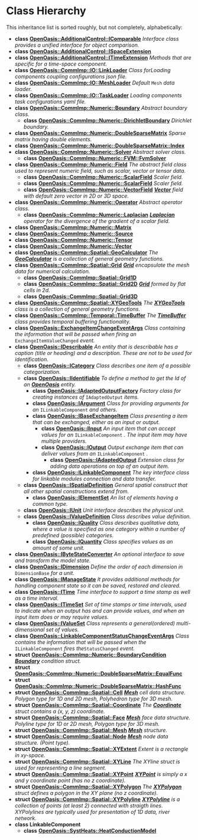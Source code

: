 
# Class Hierarchy

This inheritance list is sorted roughly, but not completely, alphabetically:


* **class** [**OpenOasis::AdditionalControl::IComparable**](class_open_oasis_1_1_additional_control_1_1_i_comparable.md) _Interface class provides a unified interface for object comparison._ 
* **class** [**OpenOasis::AdditionalControl::ISpaceExtension**](class_open_oasis_1_1_additional_control_1_1_i_space_extension.md) 
* **class** [**OpenOasis::AdditionalControl::ITimeExtension**](class_open_oasis_1_1_additional_control_1_1_i_time_extension.md) _Methods that are specific for a time-space component._ 
* **class** [**OpenOasis::CommImp::IO::LinkLoader**](class_open_oasis_1_1_comm_imp_1_1_i_o_1_1_link_loader.md) _Class forLoading components coupling configurations json file._ 
* **class** [**OpenOasis::CommImp::IO::MeshLoader**](class_open_oasis_1_1_comm_imp_1_1_i_o_1_1_mesh_loader.md) _Default_ `Mesh` _data loader._
* **class** [**OpenOasis::CommImp::IO::TaskLoader**](class_open_oasis_1_1_comm_imp_1_1_i_o_1_1_task_loader.md) _Loading components task configurations yaml file._ 
* **class** [**OpenOasis::CommImp::Numeric::Boundary**](class_open_oasis_1_1_comm_imp_1_1_numeric_1_1_boundary.md) _Abstract boundary class._     
    * **class** [**OpenOasis::CommImp::Numeric::DirichletBoundary**](class_open_oasis_1_1_comm_imp_1_1_numeric_1_1_dirichlet_boundary.md) _Dirichlet boundary._ 
* **class** [**OpenOasis::CommImp::Numeric::DoubleSparseMatrix**](class_open_oasis_1_1_comm_imp_1_1_numeric_1_1_double_sparse_matrix.md) _Sparse matrix having double elements._ 
* **class** [**OpenOasis::CommImp::Numeric::DoubleSparseMatrix::Index**](class_open_oasis_1_1_comm_imp_1_1_numeric_1_1_double_sparse_matrix_1_1_index.md) 
* **class** [**OpenOasis::CommImp::Numeric::Solver**](class_open_oasis_1_1_comm_imp_1_1_numeric_1_1_solver.md) _Abstract solver class._     
    * **class** [**OpenOasis::CommImp::Numeric::FVM::FvmSolver**](class_open_oasis_1_1_comm_imp_1_1_numeric_1_1_f_v_m_1_1_fvm_solver.md) 
* **class** [**OpenOasis::CommImp::Numeric::Field**](class_open_oasis_1_1_comm_imp_1_1_numeric_1_1_field.md) _The abstract field class used to represent numeric field, such as scalar, vector or tensor data._     
    * **class** [**OpenOasis::CommImp::Numeric::ScalarField**](class_open_oasis_1_1_comm_imp_1_1_numeric_1_1_scalar_field.md) _Scaler field._ 
    * **class** [**OpenOasis::CommImp::Numeric::ScalarField**](class_open_oasis_1_1_comm_imp_1_1_numeric_1_1_scalar_field.md) _Scaler field._ 
    * **class** [**OpenOasis::CommImp::Numeric::VectorField**](class_open_oasis_1_1_comm_imp_1_1_numeric_1_1_vector_field.md) [_**Vector**_](class_open_oasis_1_1_comm_imp_1_1_numeric_1_1_vector.md) _field with default zero vector in 2D or 3D space._
* **class** [**OpenOasis::CommImp::Numeric::Operator**](class_open_oasis_1_1_comm_imp_1_1_numeric_1_1_operator.md) _Abstract operator class._     
    * **class** [**OpenOasis::CommImp::Numeric::Laplacian**](class_open_oasis_1_1_comm_imp_1_1_numeric_1_1_laplacian.md) [_**Laplacian**_](class_open_oasis_1_1_comm_imp_1_1_numeric_1_1_laplacian.md) _operator for the divergence of the gradient of a scalar field._
* **class** [**OpenOasis::CommImp::Numeric::Matrix**](class_open_oasis_1_1_comm_imp_1_1_numeric_1_1_matrix.md) 
* **class** [**OpenOasis::CommImp::Numeric::Source**](class_open_oasis_1_1_comm_imp_1_1_numeric_1_1_source.md) 
* **class** [**OpenOasis::CommImp::Numeric::Tensor**](class_open_oasis_1_1_comm_imp_1_1_numeric_1_1_tensor.md) 
* **class** [**OpenOasis::CommImp::Numeric::Vector**](class_open_oasis_1_1_comm_imp_1_1_numeric_1_1_vector.md) 
* **class** [**OpenOasis::CommImp::Spatial::GeoCalculator**](class_open_oasis_1_1_comm_imp_1_1_spatial_1_1_geo_calculator.md) _The_ [_**GeoCalculator**_](class_open_oasis_1_1_comm_imp_1_1_spatial_1_1_geo_calculator.md) _is a collection of general geometry functions._
* **class** [**OpenOasis::CommImp::Spatial::Grid**](class_open_oasis_1_1_comm_imp_1_1_spatial_1_1_grid.md) [_**Grid**_](class_open_oasis_1_1_comm_imp_1_1_spatial_1_1_grid.md) _encapsulate the mesh data for numerical calculation._    
    * **class** [**OpenOasis::CommImp::Spatial::Grid1D**](class_open_oasis_1_1_comm_imp_1_1_spatial_1_1_grid1_d.md) 
    * **class** [**OpenOasis::CommImp::Spatial::Grid2D**](class_open_oasis_1_1_comm_imp_1_1_spatial_1_1_grid2_d.md) [_**Grid**_](class_open_oasis_1_1_comm_imp_1_1_spatial_1_1_grid.md) _formed by flat cells in 2d._
    * **class** [**OpenOasis::CommImp::Spatial::Grid3D**](class_open_oasis_1_1_comm_imp_1_1_spatial_1_1_grid3_d.md) 
* **class** [**OpenOasis::CommImp::Spatial::XYGeoTools**](class_open_oasis_1_1_comm_imp_1_1_spatial_1_1_x_y_geo_tools.md) _The_ [_**XYGeoTools**_](class_open_oasis_1_1_comm_imp_1_1_spatial_1_1_x_y_geo_tools.md) _class is a collection of general geometry functions._
* **class** [**OpenOasis::CommImp::Temporal::TimeBuffer**](class_open_oasis_1_1_comm_imp_1_1_temporal_1_1_time_buffer.md) _The_ [_**TimeBuffer**_](class_open_oasis_1_1_comm_imp_1_1_temporal_1_1_time_buffer.md) _class provides temporal buffering functionality._
* **class** [**OpenOasis::ExchangeItemChangeEventArgs**](class_open_oasis_1_1_exchange_item_change_event_args.md) _Class containing the information that will be passed when firing an_ `ExchangeItemValueChanged` _event._
* **class** [**OpenOasis::IDescribable**](class_open_oasis_1_1_i_describable.md) _An entity that is describable has a caption (title or heading) and a description. These are not to be used for identification._     
    * **class** [**OpenOasis::ICategory**](class_open_oasis_1_1_i_category.md) _Class describes one item of a possible categorization._ 
    * **class** [**OpenOasis::IIdentifiable**](class_open_oasis_1_1_i_identifiable.md) _To define a method to get the Id of an_ [_**OpenOasis**_](namespace_open_oasis.md) _entity._    
        * **class** [**OpenOasis::IAdaptedOutputFactory**](class_open_oasis_1_1_i_adapted_output_factory.md) _Factory class for creating instances of_ `IAdaptedOutput` _items._
        * **class** [**OpenOasis::IArgument**](class_open_oasis_1_1_i_argument.md) _Class for providing arguments for an_ `ILinkableComponent` _and others._
        * **class** [**OpenOasis::IBaseExchangeItem**](class_open_oasis_1_1_i_base_exchange_item.md) _Class presenting a item that can be exchanged, either as an input or output._     
            * **class** [**OpenOasis::IInput**](class_open_oasis_1_1_i_input.md) _An input item that can accept values for an_ `ILinkableComponent` _. The input item may have multiple providers._
            * **class** [**OpenOasis::IOutput**](class_open_oasis_1_1_i_output.md) _Output exchange item that can deliver values from an_ `ILinkableComponent` _._    
                * **class** [**OpenOasis::IAdaptedOutput**](class_open_oasis_1_1_i_adapted_output.md) _Extension class for adding data operations on top of an output item._ 
        * **class** [**OpenOasis::ILinkableComponent**](class_open_oasis_1_1_i_linkable_component.md) _The key interface class for linkable modules connection and data transfer._ 
    * **class** [**OpenOasis::ISpatialDefinition**](class_open_oasis_1_1_i_spatial_definition.md) _General spatial construct that all other spatial constructions extend from._     
        * **class** [**OpenOasis::IElementSet**](class_open_oasis_1_1_i_element_set.md) _An list of elements having a common type._ 
    * **class** [**OpenOasis::IUnit**](class_open_oasis_1_1_i_unit.md) _Unit interface describes the physical unit._ 
    * **class** [**OpenOasis::IValueDefinition**](class_open_oasis_1_1_i_value_definition.md) _Class describes value definition._     
        * **class** [**OpenOasis::IQuality**](class_open_oasis_1_1_i_quality.md) _Class describes qualitative data, where a value is specified as one category within a number of predefined (possible) categories._ 
        * **class** [**OpenOasis::IQuantity**](class_open_oasis_1_1_i_quantity.md) _Class specifies values as an amount of some unit._ 
* **class** [**OpenOasis::IByteStateConverter**](class_open_oasis_1_1_i_byte_state_converter.md) _An optional interface to save and transform the model state._ 
* **class** [**OpenOasis::IDimension**](class_open_oasis_1_1_i_dimension.md) _Define the order of each dimension in_ `DimensionBase` _for a unit._
* **class** [**OpenOasis::IManageState**](class_open_oasis_1_1_i_manage_state.md) _It provides additional methods for handling component state so it can be saved, restored and cleared._ 
* **class** [**OpenOasis::ITime**](class_open_oasis_1_1_i_time.md) _Time interface to support a time stamp as well as a time interval._ 
* **class** [**OpenOasis::ITimeSet**](class_open_oasis_1_1_i_time_set.md) _Set of time stamps or time intervals, used to indicate when an output has and can provide values, and when an input item does or may require values._ 
* **class** [**OpenOasis::IValueSet**](class_open_oasis_1_1_i_value_set.md) _Class represents a general(ordered) multi-dimensional set of values._ 
* **class** [**OpenOasis::LinkableComponentStatusChangeEventArgs**](class_open_oasis_1_1_linkable_component_status_change_event_args.md) _Class contains the information that will be passed when the_ `ILinkableComponent` _fires the_`StatusChanged` _event._
* **struct** [**OpenOasis::CommImp::Numeric::BoundaryCondition**](struct_open_oasis_1_1_comm_imp_1_1_numeric_1_1_boundary_condition.md) [_**Boundary**_](class_open_oasis_1_1_comm_imp_1_1_numeric_1_1_boundary.md) _condition struct._
* **struct** [**OpenOasis::CommImp::Numeric::DoubleSparseMatrix::EqualFunc**](struct_open_oasis_1_1_comm_imp_1_1_numeric_1_1_double_sparse_matrix_1_1_equal_func.md) 
* **struct** [**OpenOasis::CommImp::Numeric::DoubleSparseMatrix::HashFunc**](struct_open_oasis_1_1_comm_imp_1_1_numeric_1_1_double_sparse_matrix_1_1_hash_func.md) 
* **struct** [**OpenOasis::CommImp::Spatial::Cell**](struct_open_oasis_1_1_comm_imp_1_1_spatial_1_1_cell.md) [_**Mesh**_](struct_open_oasis_1_1_comm_imp_1_1_spatial_1_1_mesh.md) _cell data structure. Polygon type for 1D and 2D mesh, Polyhedron type for 3D mesh._
* **struct** [**OpenOasis::CommImp::Spatial::Coordinate**](struct_open_oasis_1_1_comm_imp_1_1_spatial_1_1_coordinate.md) _The_ [_**Coordinate**_](struct_open_oasis_1_1_comm_imp_1_1_spatial_1_1_coordinate.md) _struct contains a (x, y, z) coordinate._
* **struct** [**OpenOasis::CommImp::Spatial::Face**](struct_open_oasis_1_1_comm_imp_1_1_spatial_1_1_face.md) [_**Mesh**_](struct_open_oasis_1_1_comm_imp_1_1_spatial_1_1_mesh.md) _face data structure. Polyline type for 1D or 2D mesh, Polygon type for 3D mesh._
* **struct** [**OpenOasis::CommImp::Spatial::Mesh**](struct_open_oasis_1_1_comm_imp_1_1_spatial_1_1_mesh.md) [_**Mesh**_](struct_open_oasis_1_1_comm_imp_1_1_spatial_1_1_mesh.md) _structure._
* **struct** [**OpenOasis::CommImp::Spatial::Node**](struct_open_oasis_1_1_comm_imp_1_1_spatial_1_1_node.md) [_**Mesh**_](struct_open_oasis_1_1_comm_imp_1_1_spatial_1_1_mesh.md) _node data structure. (Point type)._
* **struct** [**OpenOasis::CommImp::Spatial::XYExtent**](struct_open_oasis_1_1_comm_imp_1_1_spatial_1_1_x_y_extent.md) _Extent is a rectangle in xy-space._ 
* **struct** [**OpenOasis::CommImp::Spatial::XYLine**](struct_open_oasis_1_1_comm_imp_1_1_spatial_1_1_x_y_line.md) _The XYline struct is used for representing a line segment._ 
* **struct** [**OpenOasis::CommImp::Spatial::XYPoint**](struct_open_oasis_1_1_comm_imp_1_1_spatial_1_1_x_y_point.md) [_**XYPoint**_](struct_open_oasis_1_1_comm_imp_1_1_spatial_1_1_x_y_point.md) _is simply a x and y coordinate point (has no z coordinate)._
* **struct** [**OpenOasis::CommImp::Spatial::XYPolygon**](struct_open_oasis_1_1_comm_imp_1_1_spatial_1_1_x_y_polygon.md) _The_ [_**XYPolygon**_](struct_open_oasis_1_1_comm_imp_1_1_spatial_1_1_x_y_polygon.md) _struct defines a polygon in the XY plane (no z coordinate)._
* **struct** [**OpenOasis::CommImp::Spatial::XYPolyline**](struct_open_oasis_1_1_comm_imp_1_1_spatial_1_1_x_y_polyline.md) [_**XYPolyline**_](struct_open_oasis_1_1_comm_imp_1_1_spatial_1_1_x_y_polyline.md) _is a collection of points (at least 2) connected with straigth lines. XYPolylines are typically used for presentation of 1D data, river network._
* **class** **LinkableComponent**    
    * **class** [**OpenOasis::SystHeats::HeatConductionModel**](class_open_oasis_1_1_syst_heats_1_1_heat_conduction_model.md) 

